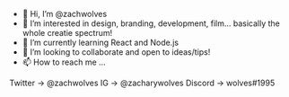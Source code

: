 - 👋 Hi, I’m @zachwolves
- 👀 I’m interested in design, branding, development, film... basically the whole creatie spectrum!
- 🌱 I’m currently learning React and Node.js
- 💞️ I’m looking to collaborate and open to ideas/tips!
- 📫 How to reach me ...

Twitter -> @zachwolves
IG -> @zacharywolves
Discord -> wolves#1995

<!---
zachwolves/zachwolves is a ✨ special ✨ repository because its `README.md` (this file) appears on your GitHub profile.
You can click the Preview link to take a look at your changes.
--->
